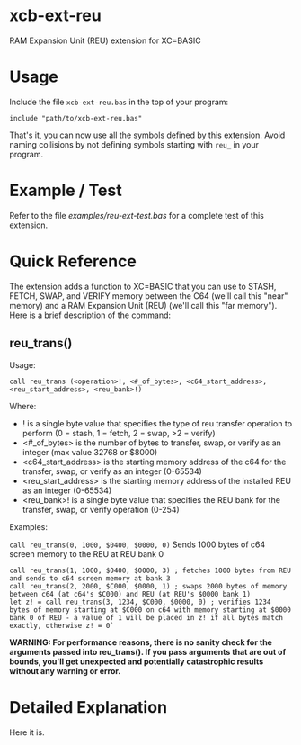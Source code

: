 # xcb-ext-reu
RAM Expansion Unit (REU) extension for XC=BASIC

# Usage

Include the file `xcb-ext-reu.bas` in the top of your program:

`include "path/to/xcb-ext-reu.bas"`
    
That's it, you can now use all the symbols defined by this extension. Avoid naming collisions by not defining symbols starting with `reu_` in your program.

# Example / Test

Refer to the file *examples/reu-ext-test.bas* for a complete test of this extension.

# Quick Reference

The extension adds a function to XC=BASIC that you can use to STASH, FETCH, SWAP, and VERIFY memory between the C64 (we'll call this "near" memory) and a RAM Expansion Unit (REU) (we'll call this "far memory"). Here is a brief description of the command:

## reu_trans()
Usage:

`call reu_trans (<operation>!, <#_of_bytes>, <c64_start_address>, <reu_start_address>, <reu_bank>!)`
  
Where:

* <operation>! is a single byte value that specifies the type of reu transfer operation to perform (0 = stash, 1 = fetch, 2 = swap, >2 = verify)
* <#_of_bytes> is the number of bytes to transfer, swap, or verify as an integer (max value 32768 or $8000) 
* <c64_start_address> is the starting memory address of the c64 for the transfer, swap, or verify as an integer (0-65534)
* <reu_start_address> is the starting memory address of the installed REU as an integer (0-65534)
* <reu_bank>! is a single byte value that specifies the REU bank for the transfer, swap, or verify operation (0-254)

Examples:

`call reu_trans(0, 1000, $0400, $0000, 0)`
Sends 1000 bytes of c64 screen memory to the REU at REU bank 0

    call reu_trans(1, 1000, $0400, $0000, 3) ; fetches 1000 bytes from REU and sends to c64 screen memory at bank 3
    call reu_trans(2, 2000, $C000, $0000, 1) ; swaps 2000 bytes of memory between c64 (at c64's $C000) and REU (at REU's $0000 bank 1)
    let z! = call reu_trans(3, 1234, $C000, $0000, 0) ; verifies 1234 bytes of memory starting at $C000 on c64 with memory starting at $0000 bank 0 of REU - a value of 1 will be placed in z! if all bytes match exactly, otherwise z! = 0`

**WARNING: For performance reasons, there is no sanity check for the arguments passed into reu_trans(). If you pass arguments that are out of bounds, you'll get unexpected and potentially catastrophic results without any warning or error.**

# Detailed Explanation

Here it is.

